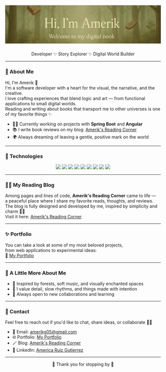 <h1 align="center">
  <img src="/banner1.png" alt="Imagen" width="1000" />
</h1>

<p align="center">
  <!--Desarrolladora ✨ Exploradora de historias ✨ Creadora de mundos digitales-->
  Developer ✨ Story Explorer ✨ Digital World Builder
</p>

---

### 🌾 About Me

Hi, I'm Amerik 🍃  
I'm a software developer with a heart for the visual, the narrative, and the creative.  
I love crafting experiences that blend logic and art — from functional applications to small digital worlds.  
Reading and writing about books that transport me to other universes is one of my favorite things ✨

- 👩‍💻 Currently working on projects with **Spring Boot** and **Angular**
- 📚 I write book reviews on my blog: [Amerik's Reading Corner](https://amerikg-blog.netlify.app/)
- 🌍 Always dreaming of leaving a gentle, positive mark on the world

---

### 🔧 Technologies 

<div align="center">
  <img src="https://img.shields.io/badge/Java-ED8B00?style=for-the-badge&logo=java&logoColor=white" />
  <img src="https://img.shields.io/badge/Spring_Boot-6DB33F?style=for-the-badge&logo=spring-boot&logoColor=white" />
  <img src="https://img.shields.io/badge/Angular-DD0031?style=for-the-badge&logo=angular&logoColor=white" />
  <img src="https://img.shields.io/badge/MySQL-4479A1?style=for-the-badge&logo=mysql&logoColor=white" />
  <img src="https://img.shields.io/badge/Godot-478CBF?style=for-the-badge&logo=godot-engine&logoColor=white" />
  <img src="https://img.shields.io/badge/HTML5-E34F26?style=for-the-badge&logo=html5&logoColor=white" />
  <img src="https://img.shields.io/badge/CSS3-1572B6?style=for-the-badge&logo=css3&logoColor=white" />
  <img src="https://img.shields.io/badge/Python-3776AB?style=for-the-badge&logo=python&logoColor=white" />
  <img src="https://img.shields.io/badge/JavaScript-F7DF1E?style=for-the-badge&logo=javascript&logoColor=black" />
</div>

---

### 🧚‍♀️ My Reading Blog

Among pages and lines of code, **Amerik's Reading Corner** came to life —  
a peaceful place where I share my favorite reads, thoughts, and reviews.  
The blog is fully designed and developed by me, inspired by simplicity and charm 🌿📖  
Visit it here: [Amerik's Reading Corner](https://amerikg-blog.netlify.app/)

---

### ✨ Portfolio

You can take a look at some of my most beloved projects,  
from web applications to experimental ideas:  
🔗 [My Portfolio](https://mi-portafolio-pied-five.vercel.app/)

---

### 🌙 A Little More About Me

- 🍄 Inspired by forests, soft music, and visually enchanted spaces  
- 🦋 I value detail, slow rhythms, and things made with intention  
- 💬 Always open to new collaborations and learning

---

### 🍃 Contact

Feel free to reach out if you'd like to chat, share ideas, or collaborate 🌙✨

- 💌 Email: [amerikg05@gmail.com](mailto:amerikg05@gmail.com)  
- 🌐 Portfolio: [My Portfolio](https://mi-portafolio-pied-five.vercel.app/)  
- 🪄 Blog: [Amerik's Reading Corner](https://amerikg-blog.netlify.app/)  
- 💼 LinkedIn: [America Ruiz Gutierrez](https://www.linkedin.com/in/america-ruiz-gutierrez-42462113a)

---

<p align="center">
  🦋 Thank you for stopping by 🍂
</p>

<!-- ESPAÑOL 
###  Sobre mí

Hola, soy Amerik 🍃  
Soy desarrolladora de software con una inclinación por lo visual, lo narrativo y lo creativo.  
Disfruto crear experiencias que mezclan lógica y arte: desde aplicaciones funcionales hasta pequeños mundos digitales.  
También me encanta leer y escribir sobre libros que me transportan a otros universos✨

- 👩‍💻 Actualmente trabajando en proyectos con **Spring Boot** y **Angular**
- 📚 Escribo reseñas de libros en mi blog literario: [Amerik's Reading Corner](https://amerikg-blog.netlify.app/)
- 🌍 Siempre soñando con dejar una huella positiva en el mundo


---

### 🔧 Tecnologías que uso

<div align="center">
  <img src="https://img.shields.io/badge/Java-ED8B00?style=for-the-badge&logo=java&logoColor=white" />
  <img src="https://img.shields.io/badge/Spring_Boot-6DB33F?style=for-the-badge&logo=spring-boot&logoColor=white" />
  <img src="https://img.shields.io/badge/Angular-DD0031?style=for-the-badge&logo=angular&logoColor=white" />
  <img src="https://img.shields.io/badge/MySQL-4479A1?style=for-the-badge&logo=mysql&logoColor=white" />
  <img src="https://img.shields.io/badge/Godot-478CBF?style=for-the-badge&logo=godot-engine&logoColor=white" />
  <img src="https://img.shields.io/badge/HTML5-E34F26?style=for-the-badge&logo=html5&logoColor=white" />
  <img src="https://img.shields.io/badge/CSS3-1572B6?style=for-the-badge&logo=css3&logoColor=white" />
  <img src="https://img.shields.io/badge/Python-3776AB?style=for-the-badge&logo=python&logoColor=white" />
  <img src="https://img.shields.io/badge/JavaScript-F7DF1E?style=for-the-badge&logo=javascript&logoColor=black" />
</div>

---

### 🧚‍♀️ Mi blog de lectura

Entre hojas de libros y líneas de código nació **Mi Rincón Lector**,  
un espacio tranquilo donde comparto mis lecturas favoritas, pensamientos y reseñas.  
Está diseñado y programado completamente por mí, inspirado en lo simple y lo encantador 🌿📖  
Puedes visitarlo aquí: [Amerik's Reading Corner](https://amerikg-blog.netlify.app/)

---

### ✨ Portafolio

Aquí puedes ver algunos de mis proyectos más queridos, desde aplicaciones web hasta ideas experimentales:  
🔗 [Mi portafolio](https://mi-portafolio-pied-five.vercel.app/)

---

### 🌙 Un poco más de mí

- 🍄 Me inspiran los bosques, la música suave y los espacios con encanto visual
- 🦋 Valoro el detalle, el ritmo lento y las cosas hechas con intención
- 💬 Siempre abierta a nuevas colaboraciones y aprendizajes

---


### 🍃 Contacto

Si quieres saludar, compartir ideas o colaborar en algún proyecto,  
estoy siempre abierta a conectar con personas creativas y curiosas 🌙✨

- 💌 Correo: [amerikg05@gmail.com](amerikg05@gmail.com)  
- 🌐 Portafolio: [Mi portafolio](https://mi-portafolio-pied-five.vercel.app/)  
- 🪄 Blog: [Amerik's Reading Corner](https://amerikg-blog.netlify.app/)
- 💼 LinkedIn: [America Ruiz Gutierrez](www.linkedin.com/in/america-ruiz-gutierrez-42462113a)  


---

<p align="center">
  🦋 Gracias por pasar por aquí 🍂
</p>
-->